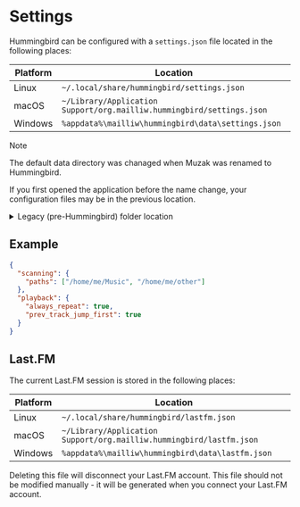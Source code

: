 # Settings
Hummingbird can be configured with a `settings.json` file located in the following places:

| Platform | Location                                                              |
|----------|-----------------------------------------------------------------------|
| Linux    | `~/.local/share/hummingbird/settings.json`                            |
| macOS    | `~/Library/Application Support/org.mailliw.hummingbird/settings.json` |
| Windows  | `%appdata%\mailliw\hummingbird\data\settings.json`                    |

> [!NOTE]
> The default data directory was chanaged when Muzak was renamed to Hummingbird.
>
> If you first opened the application before the name change, your configuration files may
> be in the previous location.
>
> <details>
> <summary>Legacy (pre-Hummingbird) folder location</summary>
> <br>
>
> | Platform | Location                                                          |
> |----------|-------------------------------------------------------------------|
> | Linux    | `~/.local/share/muzak/settings.json`                              |
> | macOS    | `~/Library/Application Support/me.william341.muzak/settings.json` |
> | Windows  | `%appdata%\william341\muzak\data\settings.json`                   |
>
> This can be applied to all paths - they have all been changed in the same manner.
> </details>

## Example

```json
{
  "scanning": {
    "paths": ["/home/me/Music", "/home/me/other"]
  },
  "playback": {
    "always_repeat": true,
    "prev_track_jump_first": true
  }
}
```

## Last.FM
The current Last.FM session is stored in the following places:

| Platform | Location                                                            |
|----------|---------------------------------------------------------------------|
| Linux    | `~/.local/share/hummingbird/lastfm.json`                            |
| macOS    | `~/Library/Application Support/org.mailliw.hummingbird/lastfm.json` |
| Windows  | `%appdata%\mailliw\hummingbird\data\lastfm.json`                    |

Deleting this file will disconnect your Last.FM account. This file should not
be modified manually - it will be generated when you connect your Last.FM
account.
